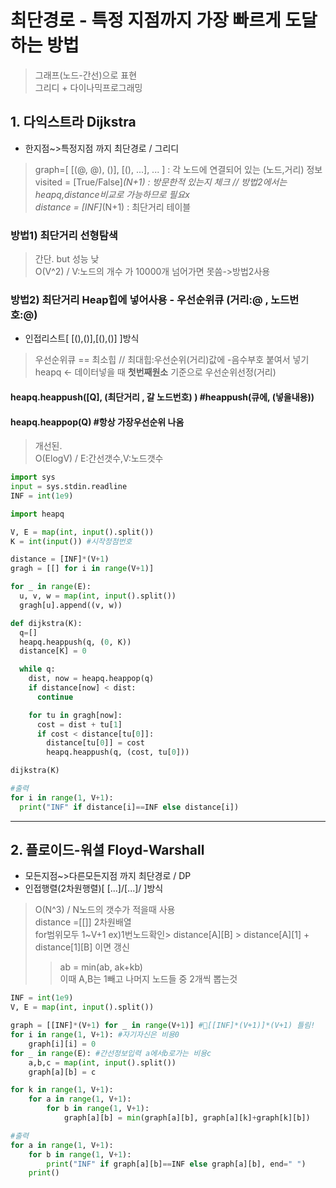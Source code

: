 # 최단경로 - 특정 지점까지 가장 빠르게 도달하는 방법
> 그래프(노드-간선)으로 표현  
> 그리디 + 다이나믹프로그래밍  
## 1. 다익스트라 Dijkstra
- 한지점~>특정지점 까지 최단경로 / 그리디  
> graph=[ [(@, @), ()], [(), ...], ... ] : 각 노드에 연결되어 있는 (노드,거리) 정보  
> visited = [True/False]*(N+1) : 방문한적 있는지 체크 // 방법2에서는 heapq,distance비교로 가능하므로 필요x  
> distance = [INF]*(N+1) : 최단거리 테이블  
### 방법1) 최단거리 선형탐색
> 간단. but 성능 낮  
> O(V^2) / V:노드의 개수 가 10000개 넘어가면 못씀->방법2사용  
### 방법2) 최단거리 **Heap힙**에 넣어사용 - 우선순위큐  (거리:@ , 노드번호:@)
- 인접리스트[ [(),()],[(),()] ]방식
> 우선순위큐 == 최소힙 // 최대힙:우선순위(거리)값에 -음수부호 붙여서 넣기  
> heapq <- 데이터넣을 때 **첫번째원소** 기준으로 우선순위선정(거리)  
#### heapq.heappush([Q], (최단거리 , 갈 노드번호) )   #heappush(큐에, (넣을내용))
#### heapq.heappop(Q)  #항상 가장우선순위 나옴
> 개선된.  
> O(ElogV) / E:간선갯수,V:노드갯수  
```python
import sys
input = sys.stdin.readline
INF = int(1e9)

import heapq

V, E = map(int, input().split())
K = int(input()) #시작정점번호

distance = [INF]*(V+1)
gragh = [[] for i in range(V+1)]

for _ in range(E):
  u, v, w = map(int, input().split())
  gragh[u].append((v, w))

def dijkstra(K):
  q=[]
  heapq.heappush(q, (0, K))
  distance[K] = 0

  while q:
    dist, now = heapq.heappop(q)
    if distance[now] < dist:
      continue

    for tu in gragh[now]:
      cost = dist + tu[1]
      if cost < distance[tu[0]]:
        distance[tu[0]] = cost
        heapq.heappush(q, (cost, tu[0]))

dijkstra(K)

#출력
for i in range(1, V+1):
  print("INF" if distance[i]==INF else distance[i])
```

***
## 2. 플로이드-워셜 Floyd-Warshall
- 모든지점~>다른모든지점 까지 최단경로 / DP
- 인접행렬(2차원행렬)[ [...]/[...]/ ]방식
> O(N^3) / N노드의 갯수가 적을때 사용  
> distance =[[]] 2차원배열  
> for범위모두 1~V+1
> ex)1번노드확인> distance[A][B] > distance[A][1] + distance[1][B] 이면 갱신  
>   > ab = min(ab, ak+kb)  
>   > 이때 A,B는 1빼고 나머지 노드들 중 2개씩 뽑는것
```python
INF = int(1e9)
V, E = map(int, input().split())

graph = [[INF]*(V+1) for _ in range(V+1)] #🌟[[INF]*(V+1)]*(V+1) 틀림!
for i in range(1, V+1): #자기자신은 비용0
    graph[i][i] = 0
for _ in range(E): #간선정보입력 a에서b로가는 비용c
    a,b,c = map(int, input().split())
    graph[a][b] = c

for k in range(1, V+1):
    for a in range(1, V+1):
        for b in range(1, V+1):
            graph[a][b] = min(graph[a][b], graph[a][k]+graph[k][b])

#출력
for a in range(1, V+1):
    for b in range(1, V+1):
        print("INF" if graph[a][b]==INF else graph[a][b], end=" ")
    print()
```